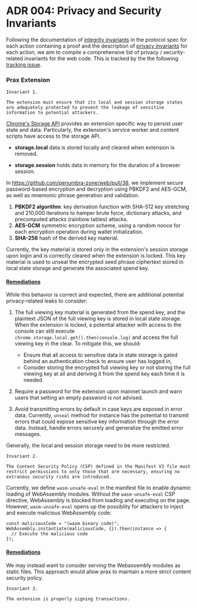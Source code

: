 # ADR 004: Privacy and Security Invariants

Following the documentation of [integrity invariants](https://github.com/penumbra-zone/penumbra/issues/3867) in the protocol spec for each action containing a proof and the description of [privacy invariants](https://github.com/penumbra-zone/penumbra/issues/3997) for each action, we aim to compile a comprehensive list of privacy / security-related invariants for the web code. This is tracked by the the following [tracking issue](https://github.com/penumbra-zone/web/issues/792).

### Prax Extension

```
Invariant 1.

The extension must ensure that its local and session storage states are adequately protected to prevent the leakage of sensitive information to potential attackers.
```

[Chrome's Storage API](https://developer.chrome.com/docs/extensions/reference/api/storage) provides an extension specific way to persist user state and data. Particularly, the extension's service worker and content scripts have access to the storage API.

- **storage.local** data is stored locally and cleared when extension is removed.

- **storage.session** holds data in memory for the duration of a browser session.

In https://github.com/penumbra-zone/web/pull/38, we implement secure password-based encryption and decryption using PBKDF2 and AES-GCM, as well as mnemonic phrase generation and validation.

1. **PBKDF2 algorithm**: key derivation function with SHA-512 key stretching and 210,000 iterations to hamper brute force, dictionary attacks, and precomputed attacks (rainbow tables) attacks.
2. **AES-GCM** symmetric encryption scheme, using a random nonce for each encryption operation during wallet initialization.
3. **SHA-256** hash of the derived key material.

Currently, the key material is stored only in the extension's session storage upon login and is correctly cleared when the extension is locked. This key material is used to unseal the encrypted seed phrase ciphertext stored in local state storage and generate the associated spend key.

#### <ins>Remediations</ins>

While this behavior is correct and expected, there are additional potential privacy-related leaks to consider:

1. The full viewing key material is generated from the spend key, and the plaintext JSON of the full viewing key is stored in local state storage. When the extension is locked, a potential attacker with access to the console can still execute `chrome.storage.local.get().then(console.log)` and access the full viewing key in the clear. To mitigate this, we should:

   - Ensure that all access to sensitive data in state storage is gated behind an authentication check to ensure user has logged in,
   - Consider storing the encrypted full viewing key or not storing the full viewing key at all and deriving it from the spend key each time it is needed.

2. Require a password for the extension upon mainnet launch and warn users that setting an empty password is not advised.
3. Avoid transmitting errors by default in case keys are exposed in error data. Currently, `unseal` method for instance has the potential to transmit errors that could expose sensitive key information through the error data. Instead, handle errors securely and generalize the emitted error messages.

Generally, the local and session storage need to be more restricted.

```
Invariant 2.

The Content Security Policy (CSP) defined in the Manifest V3 file must restrict permissions to only those that are necessary, ensuring no extranous security risks are introduced.
```

Currently, we define `wasm-unsafe-eval` in the manifest file to enable dynamic loading of WebAssembly modules. Without the `wasm-unsafe-eval` CSP directive, WebAssembly is blocked from loading and executing on the page. However, `wasm-unsafe-eval` opens up the possiblity for attackers to inject and execute malicious WebAssembly code:

```
const maliciousCode = "(wasm binary code)";
WebAssembly.instantiate(maliciousCode, {}).then(instance => {
  // Execute the malicious code
});
```

#### <ins>Remediations</ins>

We may instead want to consider serving the Webassembly modules as static files. This approach would allow prax to maintain a more strict content security policy.

```
Invariant 3.

The extension is properly signing transactions.
```
